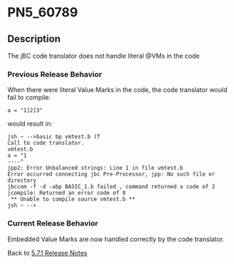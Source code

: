 # PN5_60789

<PageHeader />

## Description

The jBC code translator does not handle literal @VMs in the code

### Previous Release Behavior

When there were literal Value Marks in the code, the code translator would fail to compile:

```
a = "1]2]3"
```

would result in:

```
jsh ~ -->basic bp vmtest.b (T
Call to code translator.
vmtest.b
a = "1
----^
jpp2: Error Unbalanced strings: Line 1 in file vmtest.b
Error occurred connecting jbc Pre-Processor, jpp: No such file or directory
jbccom -f -d -abp BASIC_1.b failed , command returned a code of 2
jcompile: Returned an error code of 8
 ** Unable to compile source vmtest.b **
jsh ~ -->
```

### Current Release Behavior

Embedded Value Marks are now handled correctly by the code translator.

Back to [5.7.1 Release Notes](./../README.md)
